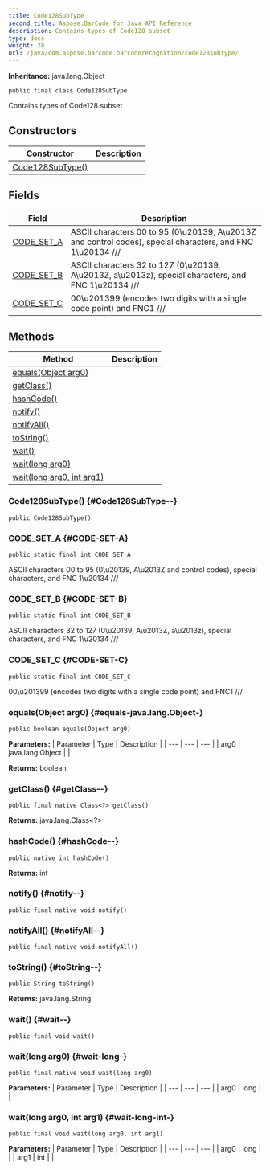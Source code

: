 ```yaml
---
title: Code128SubType
second_title: Aspose.BarCode for Java API Reference
description: Contains types of Code128 subset
type: docs
weight: 28
url: /java/com.aspose.barcode.barcoderecognition/code128subtype/
---
```

**Inheritance:**
java.lang.Object
```
public final class Code128SubType
```

Contains types of Code128 subset
## Constructors

| Constructor | Description |
| --- | --- |
| [Code128SubType()](#Code128SubType--) |  |
## Fields

| Field | Description |
| --- | --- |
| [CODE_SET_A](#CODE-SET-A) | ASCII characters 00 to 95 (0\\u20139, A\\u2013Z and control codes), special characters, and FNC 1\\u20134 /// |
| [CODE_SET_B](#CODE-SET-B) | ASCII characters 32 to 127 (0\\u20139, A\\u2013Z, a\\u2013z), special characters, and FNC 1\\u20134 /// |
| [CODE_SET_C](#CODE-SET-C) | 00\\u201399 (encodes two digits with a single code point) and FNC1 /// |
## Methods

| Method | Description |
| --- | --- |
| [equals(Object arg0)](#equals-java.lang.Object-) |  |
| [getClass()](#getClass--) |  |
| [hashCode()](#hashCode--) |  |
| [notify()](#notify--) |  |
| [notifyAll()](#notifyAll--) |  |
| [toString()](#toString--) |  |
| [wait()](#wait--) |  |
| [wait(long arg0)](#wait-long-) |  |
| [wait(long arg0, int arg1)](#wait-long-int-) |  |
### Code128SubType() {#Code128SubType--}
```
public Code128SubType()
```


### CODE_SET_A {#CODE-SET-A}
```
public static final int CODE_SET_A
```


ASCII characters 00 to 95 (0\\u20139, A\\u2013Z and control codes), special characters, and FNC 1\\u20134 ///

### CODE_SET_B {#CODE-SET-B}
```
public static final int CODE_SET_B
```


ASCII characters 32 to 127 (0\\u20139, A\\u2013Z, a\\u2013z), special characters, and FNC 1\\u20134 ///

### CODE_SET_C {#CODE-SET-C}
```
public static final int CODE_SET_C
```


00\\u201399 (encodes two digits with a single code point) and FNC1 ///

### equals(Object arg0) {#equals-java.lang.Object-}
```
public boolean equals(Object arg0)
```




**Parameters:**
| Parameter | Type | Description |
| --- | --- | --- |
| arg0 | java.lang.Object |  |

**Returns:**
boolean
### getClass() {#getClass--}
```
public final native Class<?> getClass()
```




**Returns:**
java.lang.Class<?>
### hashCode() {#hashCode--}
```
public native int hashCode()
```




**Returns:**
int
### notify() {#notify--}
```
public final native void notify()
```




### notifyAll() {#notifyAll--}
```
public final native void notifyAll()
```




### toString() {#toString--}
```
public String toString()
```




**Returns:**
java.lang.String
### wait() {#wait--}
```
public final void wait()
```




### wait(long arg0) {#wait-long-}
```
public final native void wait(long arg0)
```




**Parameters:**
| Parameter | Type | Description |
| --- | --- | --- |
| arg0 | long |  |

### wait(long arg0, int arg1) {#wait-long-int-}
```
public final void wait(long arg0, int arg1)
```




**Parameters:**
| Parameter | Type | Description |
| --- | --- | --- |
| arg0 | long |  |
| arg1 | int |  |


